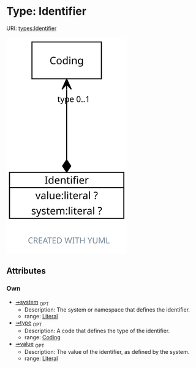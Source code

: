 
# Type: Identifier




URI: [types:Identifier](https://example.org/ccdh/datatypes/Identifier)


![img](images/Identifier.svg)

## Attributes


### Own

 * [➞system](identifier__system.md)  <sub>OPT</sub>
    * Description: The system or namespace that defines the identifier.
    * range: [Literal](types/Literal.md)
 * [➞type](identifier__type.md)  <sub>OPT</sub>
    * Description: A code that defines the type of the identifier.
    * range: [Coding](Coding.md)
 * [➞value](identifier__value.md)  <sub>OPT</sub>
    * Description: The value of the identifier, as defined by the system.
    * range: [Literal](types/Literal.md)

